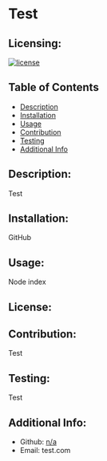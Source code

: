 
  # Test
  ## Licensing:
  [![license](https://img.shields.io/badge/license--blue)](https://shields.io)
  ## Table of Contents 
  - [Description](#description)
  - [Installation](#installation)
  - [Usage](#usage)
  - [Contribution](#contribution)
  - [Testing](#testing)
  - [Additional Info](#additional-info)
  ## Description:
  Test
  ## Installation:
  GitHub
  ## Usage:
  Node index
  ## License:
  
  ## Contribution:
  Test
  ## Testing:
  Test
  ## Additional Info:
  - Github: [n/a](https://github.com/n/a)
  - Email: test.com 
  